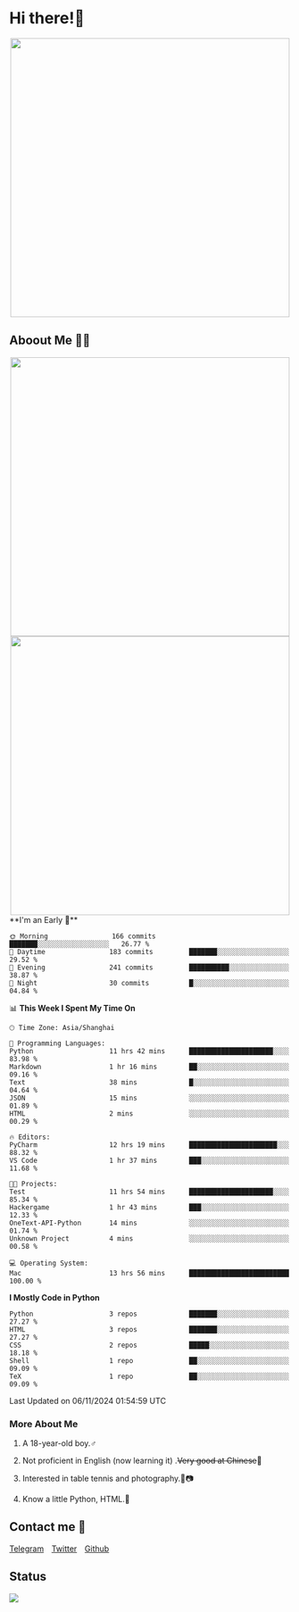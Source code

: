 # Hi there!🎉

<div align=center><img src="https://count.getloli.com/get/@Cicada000?theme=moebooru" width=500px></div>

## Aboout Me 👀💦

<div align=center>
<img src="https://github-readme-stats.vercel.app/api?username=Cicada000&show_icons=true&theme=tokyonight" width=500px>
<br>
<img src="https://github-readme-stats.vercel.app/api/top-langs/?username=Cicada000&show_icons=true&theme=tokyonight&layout=compact" width=500px>
</div>
<!--START_SECTION:waka-->
**I'm an Early 🐤** 

```text
🌞 Morning                166 commits         ███████░░░░░░░░░░░░░░░░░░   26.77 % 
🌆 Daytime                183 commits         ███████░░░░░░░░░░░░░░░░░░   29.52 % 
🌃 Evening                241 commits         ██████████░░░░░░░░░░░░░░░   38.87 % 
🌙 Night                  30 commits          █░░░░░░░░░░░░░░░░░░░░░░░░   04.84 % 
```


📊 **This Week I Spent My Time On** 

```text
🕑︎ Time Zone: Asia/Shanghai

💬 Programming Languages: 
Python                   11 hrs 42 mins      █████████████████████░░░░   83.98 % 
Markdown                 1 hr 16 mins        ██░░░░░░░░░░░░░░░░░░░░░░░   09.16 % 
Text                     38 mins             █░░░░░░░░░░░░░░░░░░░░░░░░   04.64 % 
JSON                     15 mins             ░░░░░░░░░░░░░░░░░░░░░░░░░   01.89 % 
HTML                     2 mins              ░░░░░░░░░░░░░░░░░░░░░░░░░   00.29 % 

🔥 Editors: 
PyCharm                  12 hrs 19 mins      ██████████████████████░░░   88.32 % 
VS Code                  1 hr 37 mins        ███░░░░░░░░░░░░░░░░░░░░░░   11.68 % 

🐱‍💻 Projects: 
Test                     11 hrs 54 mins      █████████████████████░░░░   85.34 % 
Hackergame               1 hr 43 mins        ███░░░░░░░░░░░░░░░░░░░░░░   12.33 % 
OneText-API-Python       14 mins             ░░░░░░░░░░░░░░░░░░░░░░░░░   01.74 % 
Unknown Project          4 mins              ░░░░░░░░░░░░░░░░░░░░░░░░░   00.58 % 

💻 Operating System: 
Mac                      13 hrs 56 mins      █████████████████████████   100.00 % 
```

**I Mostly Code in Python** 

```text
Python                   3 repos             ███████░░░░░░░░░░░░░░░░░░   27.27 % 
HTML                     3 repos             ███████░░░░░░░░░░░░░░░░░░   27.27 % 
CSS                      2 repos             █████░░░░░░░░░░░░░░░░░░░░   18.18 % 
Shell                    1 repo              ██░░░░░░░░░░░░░░░░░░░░░░░   09.09 % 
TeX                      1 repo              ██░░░░░░░░░░░░░░░░░░░░░░░   09.09 % 
```




 Last Updated on 06/11/2024 01:54:59 UTC
<!--END_SECTION:waka-->

### More About Me

1. A 18-year-old boy.♂

2. Not proficient in English (now learning it) .~~Very good at Chinese~~🤣

3. Interested in table tennis and photography.🏓📷

4. Know a little Python, HTML.🐍


## Contact me 💬

[Telegram](https://t.me/CicadaLYW)&emsp;[Twitter](https://twitter.com/Cicada0001)&emsp;[Github](https://github.com/Cicada000)

## Status
<img src="https://weather-icon.journeyad.repl.co/@hangzhou?v=1" align="left">







